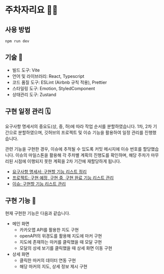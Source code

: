 # 주차자리요 🚗💨

## 사용 방법

```
npm run dev
```

## 기술 🔨

- 빌드 도구: Vite
- 언어 및 라이브러리: React, Typescript
- 코드 품질 도구: ESLint (Airbnb 규칙 적용), Prettier
- 스타일링 도구: Emotion, StyledComponent
- 상태관리 도구: Zustand

## 구현 일정 관리 🗓️

요구사항 명세서의 중요도(상, 중, 하)에 따라 작업 순서를 분할하였습니다.
1차, 2차 기간으로 분할하였으며, 깃허브의 프로젝트 및 이슈 기능을 활용하여 일정 관리를 진행했습니다.

관련 기능을 구현한 경우, 이슈에 추적될 수 있도록 커밋 메시지에 이슈 번호를 할당했습니다.
이슈의 마일스톤을 활용해 각 주차별 계획의 진행도를 확인하며, 해당 주차가 마무리된 시점에 이행되지 못한 계획을 2차 기간에 재할당하게 됩니다.

- [요구사항 명세서: 구현할 기능 리스트 정리](https://github.com/minjeongss/ParkingSpotYo/wiki/%EC%9A%94%EA%B5%AC%EC%82%AC%ED%95%AD-%EB%AA%85%EC%84%B8%EC%84%9C)
- [프로젝트: 구현 예정, 구현 중, 구현 완료 기능 리스트 관리](https://github.com/users/minjeongss/projects/1/views/1)
- [이슈: 구현할 기능 리스트 관리](https://github.com/minjeongss/ParkingSpotYo/issues)

## 구현 기능 👀

현재 구현한 기능은 다음과 같습니다.

- 메인 화면
  - 카카오맵 API를 활용한 지도 구현
  - openAPI의 위경도를 활용해 지도에 마커 구현
  - 지도에 존재하는 마커를 클릭했을 때 모달 구현
  - 모달의 상세 보기를 클릭했을 때 상세 화면 이동 구현
- 상세 화면
  - 클릭한 마커의 데이터 연동 구현
  - 해당 마커의 지도, 상세 정보 제시 구현
